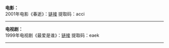 **电影：**       
2001年电影《春逝》：[链接](https://pan.baidu.com/s/1LT-h3C34mVPYoPXOsjV3yg) 提取码：acci        

-----------------------------------------------------------------------------------------------------------------------------------------
**电视剧：**     
1999年电视剧《最爱是谁》：[链接](https://pan.baidu.com/s/178A-mxi_dABvke_vm7_Bfw) 提取码：eaek     



-------------------------------------------------------------------------------------------------------------------------------------------

